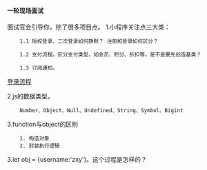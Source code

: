 #### 一轮现场面试
面试官会引导你，挖了很多项目点。
1.小程序关注点三大类：
```
    1.1 授权登录、二次登录如何静默？ 注册和登录如何区分？

    1.2 支付流程。区分支付类型，如会员、积分、折扣等。是不是要先创造基类？

    1.3 订阅通知。
```
[登录流程](https://developers.weixin.qq.com/miniprogram/dev/framework/open-ability/login.html)
  
2.js的数据类型。  
```
    Number、Object、Null、Undefined、String、Symbol、Bigint
```
3.function与object的区别
```
    1. 构造对象
    2. 封装执行逻辑
```
3.let obj = {username:'zxy'}。这个过程是怎样的？
```

```
  

